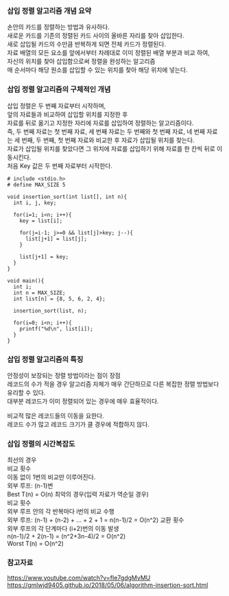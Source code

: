 ### 삽입 정렬 알고리즘 개념 요약  
손안의 카드를 정렬하는 방법과 유사하다.  
새로운 카드를 기존의 정렬된 카드 사이의 올바른 자리를 찾아 삽입한다.  
새로 삽입될 카드의 수만큼 반복하게 되면 전체 카드가 정렬된다.  
자료 배열의 모든 요소를 앞에서부터 차례대로 이미 정렬된 배열 부분과 비교 하여,  
자신의 위치를 찾아 삽입함으로써 정렬을 완성하는 알고리즘  
매 순서마다 해당 원소를 삽입할 수 있는 위치를 찾아 해당 위치에 넣는다.  

### 삽입 정렬 알고리즘의 구체적인 개념  
삽입 정렬은 두 번째 자료부터 시작하며,  
앞의 자료들과 비교하여 삽입할 위치를 지정한 후  
자료를 뒤로 옮기고 지정한 자리에 자료를 삽입하여 정렬하는 알고리즘이다.  
즉, 두 번째 자료는 첫 번째 자료, 세 번째 자료는 두 번째와 첫 번째 자료, 네 번째 자료는 세 번째, 두 번째, 첫 번째 자료와 비교한 후 자료가 삽입될 위치를 찾는다.  
자료가 삽입될 위치를 찾았다면 그 위치에 자료를 삽입하기 위해 자료를 한 칸씩 뒤로 이동시킨다.  
처음 Key 값은 두 번째 자료부터 시작한다.  

```
# include <stdio.h>
# define MAX_SIZE 5

void insertion_sort(int list[], int n){
  int i, j, key;

  for(i=1; i<n; i++){
    key = list[i];

    for(j=i-1; j>=0 && list[j]>key; j--){
      list[j+1] = list[j];
    }

    list[j+1] = key;
  }
}

void main(){
  int i;
  int n = MAX_SIZE;
  int list[n] = {8, 5, 6, 2, 4};

  insertion_sort(list, n);

  for(i=0; i<n; i++){
    printf("%d\n", list[i]);
  }
}
```

### 삽입 정렬 알고리즘의 특징  
안정성이 보장되는 정렬 방법이라는 점이 장점  
레코드의 수가 적을 경우 알고리즘 자체가 매우 간단하므로 다른 복잡한 정렬 방법보다 유리할 수 있다.  
대부분 레코드가 이미 정렬되어 있는 경우에 매우 효율적이다.  
  
비교적 많은 레코드들의 이동을 요한다.  
레코드 수가 많고 레코드 크기가 클 경우에 적합하지 않다. 

### 삽입 정렬의 시간복잡도  
최선의 경우  
비교 횟수  
이동 없이 1번의 비교만 이루어진다.  
외부 루프: (n-1)번  
Best T(n) = O(n) 
최악의 경우(입력 자료가 역순일 경우)  
비교 횟수  
외부 루프 안의 각 반복마다 i번의 비교 수행  
외부 루프: (n-1) + (n-2) + … + 2 + 1 = n(n-1)/2 = O(n^2) 
교환 횟수  
외부 루프의 각 단계마다 (i+2)번의 이동 발생  
n(n-1)/2 + 2(n-1) = (n^2+3n-4)/2 = O(n^2)  
Worst T(n) = O(n^2)  

### 참고자료  
https://www.youtube.com/watch?v=fIe7gdgMvMU
https://gmlwjd9405.github.io/2018/05/06/algorithm-insertion-sort.html  

